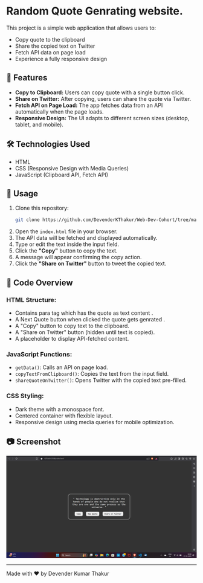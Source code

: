 # Random Quote Genrating website.

This project is a simple web application that allows users to:

- Copy quote to the clipboard
- Share the copied text on Twitter
- Fetch API data on page load
- Experience a fully responsive design

## 🚀 Features

- **Copy to Clipboard:** Users can copy quote with a single button click.
- **Share on Twitter:** After copying, users can share the quote via Twitter.
- **Fetch API on Page Load:** The app fetches data from an API automatically when the page loads.
- **Responsive Design:** The UI adapts to different screen sizes (desktop, tablet, and mobile).

## 🛠 Technologies Used

- HTML
- CSS (Responsive Design with Media Queries)
- JavaScript (Clipboard API, Fetch API)

## 📜 Usage

1. Clone this repository:
   ```sh
   git clone https://github.com/DevenderKThakur/Web-Dev-Cohort/tree/main/javascript/Assignment-01
   ```
2. Open the `index.html` file in your browser.
3. The API data will be fetched and displayed automatically.
4. Type or edit the text inside the input field.
5. Click the **"Copy"** button to copy the text.
6. A message will appear confirming the copy action.
7. Click the **"Share on Twitter"** button to tweet the copied text.

## 📌 Code Overview

### HTML Structure:

- Contains para tag which has the quote as text content .
- A Next Quote button when clicked the quote gets genrated .
- A "Copy" button to copy text to the clipboard.
- A "Share on Twitter" button (hidden until text is copied).
- A placeholder to display API-fetched content.

### JavaScript Functions:

- `getData()`: Calls an API on page load.
- `copyTextFromClipboard()`: Copies the text from the input field.
- `shareQuoteOnTwitter()`: Opens Twitter with the copied text pre-filled.

### CSS Styling:

- Dark theme with a monospace font.
- Centered container with flexible layout.
- Responsive design using media queries for mobile optimization.

## 📷 Screenshot

<img src="Screenshot (3).png">




---

Made with ❤️ by Devender Kumar Thakur
